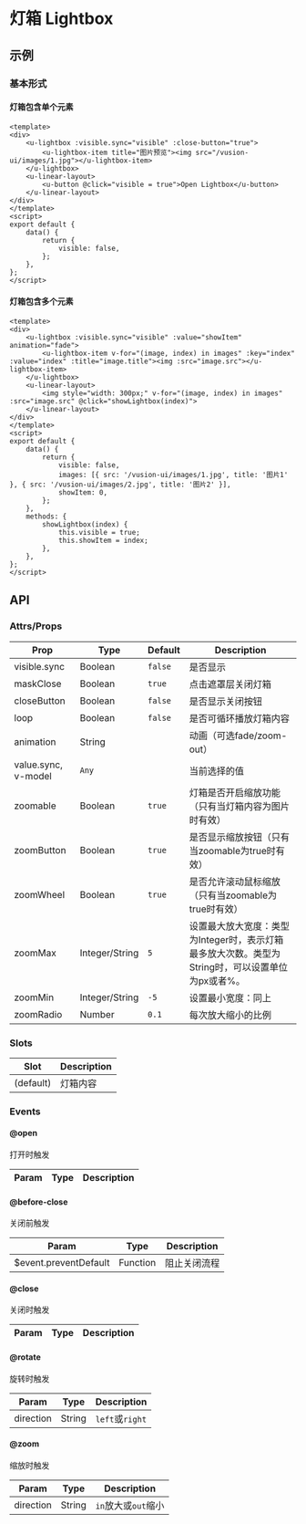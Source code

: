 # 灯箱 Lightbox

## 示例
### 基本形式
#### 灯箱包含单个元素

``` vue
<template>
<div>
    <u-lightbox :visible.sync="visible" :close-button="true">
        <u-lightbox-item title="图片预览"><img src="/vusion-ui/images/1.jpg"></u-lightbox-item>
    </u-lightbox>
    <u-linear-layout>
        <u-button @click="visible = true">Open Lightbox</u-button>
    </u-linear-layout>
</div>
</template>
<script>
export default {
    data() {
        return {
            visible: false,
        };
    },
};
</script>
```

#### 灯箱包含多个元素

``` vue
<template>
<div>
    <u-lightbox :visible.sync="visible" :value="showItem" animation="fade">
        <u-lightbox-item v-for="(image, index) in images" :key="index" :value="index" :title="image.title"><img :src="image.src"></u-lightbox-item>
    </u-lightbox>
    <u-linear-layout>
        <img style="width: 300px;" v-for="(image, index) in images" :src="image.src" @click="showLightbox(index)">
    </u-linear-layout>
</div>
</template>
<script>
export default {
    data() {
        return {
            visible: false,
            images: [{ src: '/vusion-ui/images/1.jpg', title: '图片1' }, { src: '/vusion-ui/images/2.jpg', title: '图片2' }],
            showItem: 0,
        };
    },
    methods: {
        showLightbox(index) {
            this.visible = true;
            this.showItem = index;
        },
    },
};
</script>
```

## API

### Attrs/Props

| Prop | Type | Default | Description |
| --------- | ---- | ------- | ----------- |
| visible.sync | Boolean | `false` | 是否显示 |
| maskClose | Boolean | `true` | 点击遮罩层关闭灯箱 |
| closeButton | Boolean | `false` | 是否显示关闭按钮 |
| loop | Boolean | `false` | 是否可循环播放灯箱内容 |
| animation | String |  | 动画（可选fade/zoom-out） |
| value.sync, v-model | `Any` | | 当前选择的值 |
| zoomable | Boolean | `true` | 灯箱是否开启缩放功能（只有当灯箱内容为图片时有效） |
| zoomButton | Boolean | `true` | 是否显示缩放按钮（只有当zoomable为true时有效） |
| zoomWheel | Boolean | `true` | 是否允许滚动鼠标缩放（只有当zoomable为true时有效） |
| zoomMax | Integer/String | `5` | 设置最大放大宽度：类型为Integer时，表示灯箱最多放大次数。类型为String时，可以设置单位为px或者%。 |
| zoomMin | Integer/String | `-5` | 设置最小宽度：同上 |
| zoomRadio | Number | `0.1` | 每次放大缩小的比例 |

### Slots

| Slot | Description |
| ---- | ----------- |
| (default) | 灯箱内容 |

### Events

#### @open

打开时触发

| Param | Type | Description |
| ----- | ---- | ----------- |

#### @before-close

关闭前触发

| Param | Type | Description |
| ----- | ---- | ----------- |
| $event.preventDefault | Function | 阻止关闭流程 |

#### @close

关闭时触发

| Param | Type | Description |
| ----- | ---- | ----------- |

#### @rotate

旋转时触发

| Param | Type | Description |
| ----- | ---- | ----------- |
| direction | String | `left`或`right` |

#### @zoom

缩放时触发

| Param | Type | Description |
| ----- | ---- | ----------- |
| direction | String | `in`放大或`out`缩小 |
